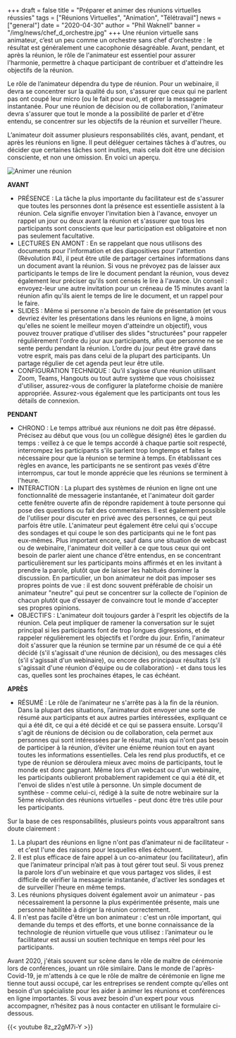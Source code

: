 +++
draft = false
title = "Préparer et animer des réunions virtuelles réussies"
tags = ["Réunions Virtuelles", "Animation", "Télétravail"]
news = ["general"]
date = "2020-04-30"
author = "Phil Waknell"
banner = "/img/news/chef_d_orchestre.jpg"
+++
Une réunion virtuelle sans animateur, c’est un peu comme un orchestre sans chef d'orchestre : le résultat est généralement une cacophonie désagréable. Avant, pendant, et après la réunion, le rôle de l'animateur est essentiel pour assurer l'harmonie, permettre à chaque participant de contribuer et d'atteindre les objectifs de la réunion.

Le rôle de l’animateur dépendra du type de réunion. Pour un webinaire, il devra se concentrer sur la qualité du son, s'assurer que ceux qui ne parlent pas ont coupé leur micro (ou le fait pour eux), et gérer la messagerie instantanée. Pour une réunion de décision ou de collaboration, l'animateur devra s'assurer que tout le monde a la possibilité de parler et d'être entendu, se concentrer sur les objectifs de la réunion et surveiller l'heure.

L’animateur doit assumer plusieurs responsabilités clés, avant, pendant, et après les réunions en ligne. Il peut déléguer certaines tâches à d'autres, ou décider que certaines tâches sont inutiles, mais cela doit être une décision consciente, et non une omission. En voici un aperçu.

![](/img/news/etapes_animation.jpg "Animer une réunion")

**AVANT**

* PRÉSENCE : La tâche la plus importante du facilitateur est de s'assurer que toutes les personnes dont la présence est essentielle assistent à la réunion. Cela signifie envoyer l'invitation bien à l'avance, envoyer un rappel un jour ou deux avant la réunion et s'assurer que tous les participants sont conscients que leur participation est obligatoire et non pas seulement facultative.
* LECTURES EN AMONT : En se rappelant que nous utilisons des documents pour l'information et des diapositives pour l'attention (Révolution #4), il peut être utile de partager certaines informations dans un document avant la réunion. Si vous ne prévoyez pas de laisser aux participants le temps de lire le document pendant la réunion, vous devez également leur préciser qu'ils sont censés le lire à l'avance. Un conseil : envoyez-leur une autre invitation pour un créneau de 15 minutes avant la réunion afin qu'ils aient le temps de lire le document, et un rappel pour le faire.
* SLIDES : Même si personne n'a besoin de faire de présentation (et vous devriez éviter les présentations dans les réunions en ligne, à moins qu'elles ne soient le meilleur moyen d'atteindre un objectif), vous pouvez trouver pratique d'utiliser des slides "structurées" pour rappeler régulièrement l'ordre du jour aux participants, afin que personne ne se sente perdu pendant la réunion. L’ordre du jour peut être gravé dans votre esprit, mais pas dans celui de la plupart des participants. Un partage régulier de cet agenda peut leur être utile.
* CONFIGURATION TECHNIQUE : Qu’il s’agisse d’une réunion utilisant Zoom, Teams, Hangouts ou tout autre système que vous choisissez d'utiliser, assurez-vous de configurer la plateforme choisie de manière appropriée. Assurez-vous également que les participants ont tous les détails de connexion.

**PENDANT**

* CHRONO : Le temps attribué aux réunions ne doit pas être dépassé. Précisez au début que vous (ou un collègue désigné) êtes le gardien du temps : veillez à ce que le temps accordé à chaque partie soit respecté, interrompez les participants s'ils parlent trop longtemps et faites le nécessaire pour que la réunion se termine à temps. En établissant ces règles en avance, les participants ne se sentiront pas vexés d'être interrompus, car tout le monde apprécie que les réunions se terminent à l'heure.
* INTERACTION : La plupart des systèmes de réunion en ligne ont une fonctionnalité de messagerie instantanée, et l'animateur doit garder cette fenêtre ouverte afin de répondre rapidement à toute personne qui pose des questions ou fait des commentaires. Il est également possible de l'utiliser pour discuter en privé avec des personnes, ce qui peut parfois être utile. L'animateur peut également être celui qui s'occupe des sondages et qui coupe le son des participants qui ne le font pas eux-mêmes. Plus important encore, sauf dans une situation de webcast ou de webinaire, l'animateur doit veiller à ce que tous ceux qui ont besoin de parler aient une chance d'être entendus, en se concentrant particulièrement sur les participants moins affirmés et en les invitant à prendre la parole, plutôt que de laisser les habitués dominer la discussion. En particulier, un bon animateur ne doit pas imposer ses propres points de vue : il est donc souvent préférable de choisir un animateur "neutre" qui peut se concentrer sur la collecte de l'opinion de chacun plutôt que d'essayer de convaincre tout le monde d'accepter ses propres opinions.
* OBJECTIFS : L'animateur doit toujours garder à l'esprit les objectifs de la réunion. Cela peut impliquer de ramener la conversation sur le sujet principal si les participants font de trop longues digressions, et de rappeler régulièrement les objectifs et l'ordre du jour. Enfin, l'animateur doit s'assurer que la réunion se termine par un résumé de ce qui a été décidé (s'il s'agissait d'une réunion de décision), ou des messages clés (s'il s'agissait d'un webinaire), ou encore des principaux résultats (s'il s'agissait d'une réunion d'équipe ou de collaboration) - et dans tous les cas, quelles sont les prochaines étapes, le cas échéant.

**APRÈS**

* RÉSUMÉ : Le rôle de l’animateur ne s'arrête pas à la fin de la réunion. Dans la plupart des situations, l’animateur doit envoyer une sorte de résumé aux participants et aux autres parties intéressées, expliquant ce qui a été dit, ce qui a été décidé et ce qui se passera ensuite. Lorsqu'il s'agit de réunions de décision ou de collaboration, cela permet aux personnes qui sont intéressées par le résultat, mais qui n'ont pas besoin de participer à la réunion, d’éviter une énième réunion tout en ayant toutes les informations essentielles. Cela les rend plus productifs, et ce type de réunion se déroulera mieux avec moins de participants, tout le monde est donc gagnant. Même lors d'un webcast ou d'un webinaire, les participants oublieront probablement rapidement ce qui a été dit, et l'envoi de slides n'est utile à personne. Un simple document de synthèse - comme celui-ci, rédigé à la suite de notre webinaire sur la 5ème révolution des réunions virtuelles - peut donc être très utile pour les participants.

Sur la base de ces responsabilités, plusieurs points vous apparaîtront sans doute clairement :

1. La plupart des réunions en ligne n'ont pas d’animateur ni de facilitateur - et c'est l'une des raisons pour lesquelles elles échouent.
2. Il est plus efficace de faire appel à un co-animateur (ou facilitateur), afin que l’animateur principal n’ait pas à tout gérer tout seul. Si vous prenez la parole lors d'un webinaire et que vous partagez vos slides, il est difficile de vérifier la messagerie instantanée, d'activer les sondages et de surveiller l'heure en même temps.
3. Les réunions physiques doivent également avoir un animateur - pas nécessairement la personne la plus expérimentée présente, mais une personne habilitée à diriger la réunion correctement.
4. Il n'est pas facile d'être un bon animateur : c'est un rôle important, qui demande du temps et des efforts, et une bonne connaissance de la technologie de réunion virtuelle que vous utilisez : l’animateur ou le facilitateur est aussi un soutien technique en temps réel pour les participants.

Avant 2020, j'étais souvent sur scène dans le rôle de maître de cérémonie lors de conférences, jouant un rôle similaire. Dans le monde de l'après-Covid-19, je m'attends à ce que le rôle de maître de cérémonie en ligne me tienne tout aussi occupé, car les entreprises se rendent compte qu'elles ont besoin d'un spécialiste pour les aider à animer les réunions et conférences en ligne importantes. Si vous avez besoin d'un expert pour vous accompagner, n’hésitez pas à nous contacter en utilisant le formulaire ci-dessous.

{{< youtube 8z_z2gM7i-Y >}}